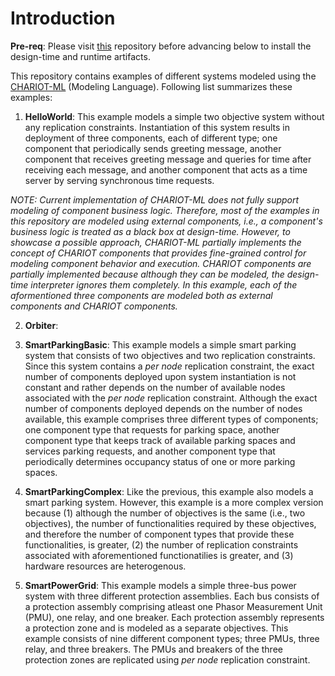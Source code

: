 # Introduction

**Pre-req**: Please visit [this](https://github.com/visor-vu/chariot) repository before advancing below to install the design-time and runtime artifacts.

This repository contains examples of different systems modeled using the [CHARIOT-ML](https://github.com/visor-vu/chariot) (Modeling Language). Following list summarizes these examples:

1. **HelloWorld**: This example models a simple two objective system without any replication constraints. Instantiation of this system results in deployment of three components, each of different type; one component that periodically sends greeting message, another component that receives greeting message and queries for time after receiving each message, and another component that acts as a time server by serving synchronous time requests.

  *NOTE: Current implementation of CHARIOT-ML does not fully support modeling of component business logic. Therefore, most of the examples in this repository are modeled using external components, i.e., a component's business logic is treated as a black box at design-time. However, to showcase a possible approach, CHARIOT-ML partially implements the concept of CHARIOT components that provides fine-grained control for modeling component behavior and execution. CHARIOT components are partially implemented because although they can be modeled, the design-time interpreter ignores them completely. In this example, each of the aformentioned three components are modeled both as external components and CHARIOT components.*
  
2. **Orbiter**:

3. **SmartParkingBasic**: This example models a simple smart parking system that consists of two objectives and two replication constraints. Since this system contains a *per node* replication constraint, the exact number of components deployed upon system instantiation is not constant and rather depends on the number of available nodes associated with the *per node* replication constraint. Although the exact number of components deployed depends on the number of nodes available, this example comprises three different types of components; one component type that requests for parking space, another component type that keeps track of available parking spaces and services parking requests, and another component type that periodically determines occupancy status of one or more parking spaces.

4. **SmartParkingComplex**: Like the previous, this example also models a smart parking system. However, this example is a more complex version because (1) although the number of objectives is the same (i.e., two objectives), the number of functionalities required by these objectives, and therefore the number of component types that provide these functionalities, is greater, (2) the number of replication constraints associated with aforementioned functionatilies is greater, and (3) hardware resources are heterogenous.

5. **SmartPowerGrid**: This example models a simple three-bus power system with three different protection assemblies. Each bus consists of a protection assembly comprising atleast one Phasor Measurement Unit (PMU), one relay, and one breaker. Each protection assembly represents a protection zone and is modeled as a separate objectives. This example consists of nine different component types; three PMUs, three relay, and three breakers. The PMUs and breakers of the three protection zones are replicated using *per node* replication constraint. 
